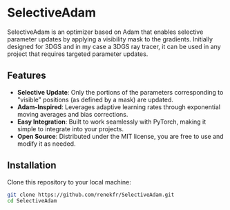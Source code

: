 # SelectiveAdam

SelectiveAdam is an optimizer based on Adam that enables selective parameter updates by applying a visibility mask to the gradients. Initially designed for 3DGS and in my case a 3DGS ray tracer, it can be used in any project that requires targeted parameter updates.

## Features

- **Selective Update**: Only the portions of the parameters corresponding to "visible" positions (as defined by a mask) are updated.
- **Adam-Inspired**: Leverages adaptive learning rates through exponential moving averages and bias corrections.
- **Easy Integration**: Built to work seamlessly with PyTorch, making it simple to integrate into your projects.
- **Open Source**: Distributed under the MIT license, you are free to use and modify it as needed.

## Installation

Clone this repository to your local machine:

```bash
git clone https://github.com/renekfr/SelectiveAdam.git
cd SelectiveAdam
